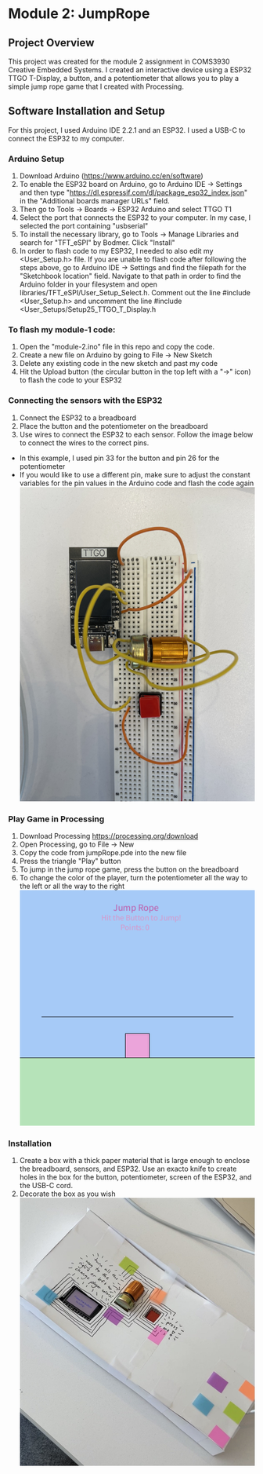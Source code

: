 # Module 2: JumpRope

## Project Overview
This project was created for the module 2 assignment in COMS3930 Creative 
Embedded Systems. I created an interactive device using a ESP32 TTGO T-Display,
a button, and a potentiometer that allows you to play a simple jump rope game
that I created with Processing.

## Software Installation and Setup
For this project, I used Arduino IDE 2.2.1 and an ESP32. I used a USB-C to
connect the ESP32 to my computer.
### Arduino Setup
1. Download Arduino (https://www.arduino.cc/en/software)
2. To enable the ESP32 board on Arduino, go to Arduino IDE -> 
Settings and then type "https://dl.espressif.com/dl/package_esp32_index.json"
in the "Additional boards manager URLs" field. 
3. Then go to Tools -> Boards -> ESP32 Arduino and select TTGO T1
4. Select the port that connects the ESP32 to your computer. In my case, I
selected the port containing "usbserial"
5. To install the necessary library, go to Tools -> Manage Libraries and 
search for "TFT_eSPI" by Bodmer. Click "Install"
6. In order to flash code to my ESP32, I needed to also edit my <User_Setup.h>
file. If you are unable to flash code after following the steps above, go to
Arduino IDE -> Settings and find the filepath for the "Sketchbook  location" 
field. Navigate to that path in order to find the Arduino folder in your 
filesystem and open libraries/TFT_eSPI/User_Setup_Select.h. Comment out the
line #include <User_Setup.h> and uncomment the line 
#include <User_Setups/Setup25_TTGO_T_Display.h

### To flash my module-1 code:
1. Open the "module-2.ino" file in this repo and copy the code.
2. Create a new file on Arduino by going to File -> New Sketch
3. Delete any existing code in the new sketch and past my code
4. Hit the Upload button (the circular button in the top left with a "->" icon)
to flash the code to your ESP32

### Connecting the sensors with the ESP32
1. Connect the ESP32 to a breadboard
2. Place the button and the potentiometer on the breadboard
3. Use wires to connect the ESP32 to each sensor. Follow the image below to
connect the wires to the correct pins.
- In this example, I used pin 33 for the button and pin 26 for the potentiometer
- If you would like to use a different pin, make sure to adjust the constant 
variables for the pin values in the Arduino code and flash the code again
![alt text](WiringInstructions.jpeg)

### Play Game in Processing
1. Download Processing https://processing.org/download
2. Open Processing, go to File -> New
3. Copy the code from jumpRope.pde into the new file
4. Press the triangle "Play" button
5. To jump in the jump rope game, press the button on the breadboard
6. To change the color of the player, turn the potentiometer all the way to the
left or all the way to the right
![alt text](Processing.jpeg)

### Installation
1. Create a box with a thick paper material that is large enough to enclose the
breadboard, sensors, and ESP32. Use an exacto knife to create holes in the box 
for the button, potentiometer, screen of the ESP32, and the USB-C cord.
2. Decorate the box as you wish
![alt text](Enclosing.jpeg)